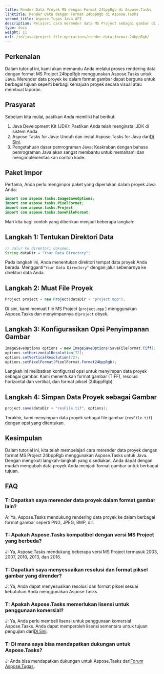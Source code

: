 ```yaml
---
title: Render Data Proyek MS dengan Format 24bppRgb di Aspose.Tasks
linktitle: Render Data dengan Format 24bppRgb di Aspose.Tasks
second_title: Aspose.Tugas Java API
description: Pelajari cara merender data MS Project sebagai gambar di Java menggunakan Aspose.Tasks. Ikuti tutorial langkah demi langkah kami untuk integrasi yang lancar.
type: docs
weight: 11
url: /id/java/project-file-operations/render-data-format-24bppRgb/
---
```

## Perkenalan
Dalam tutorial ini, kami akan memandu Anda melalui proses rendering data dengan format MS Project 24bppRgb menggunakan Aspose.Tasks untuk Java. Merender data proyek ke dalam format gambar dapat berguna untuk berbagai tujuan seperti berbagi kemajuan proyek secara visual atau membuat laporan.
## Prasyarat
Sebelum kita mulai, pastikan Anda memiliki hal berikut:
1. Java Development Kit (JDK): Pastikan Anda telah menginstal JDK di sistem Anda.
2.  Aspose.Tasks for Java: Unduh dan instal Aspose.Tasks for Java dari[Di Sini](https://releases.aspose.com/tasks/java/).
3. Pengetahuan dasar pemrograman Java: Keakraban dengan bahasa pemrograman Java akan sangat membantu untuk memahami dan mengimplementasikan contoh kode.

## Paket Impor
Pertama, Anda perlu mengimpor paket yang diperlukan dalam proyek Java Anda:
```java
import com.aspose.tasks.ImageSaveOptions;
import com.aspose.tasks.PixelFormat;
import com.aspose.tasks.Project;
import com.aspose.tasks.SaveFileFormat;
```

Mari kita bagi contoh yang diberikan menjadi beberapa langkah:
## Langkah 1: Tentukan Direktori Data
```java
// Jalur ke direktori dokumen.
String dataDir = "Your Data Directory";
```
Pada langkah ini, Anda menentukan direktori tempat data proyek Anda berada. Mengganti`"Your Data Directory"` dengan jalur sebenarnya ke direktori data Anda.
## Langkah 2: Muat File Proyek
```java
Project project = new Project(dataDir + "project.mpp");
```
Di sini, kami memuat file MS Project (`project.mpp` ) menggunakan Aspose.Tasks dan menyimpannya di`project` obyek.
## Langkah 3: Konfigurasikan Opsi Penyimpanan Gambar
```java
ImageSaveOptions options = new ImageSaveOptions(SaveFileFormat.Tiff);
options.setHorizontalResolution(72);
options.setVerticalResolution(72);
options.setPixelFormat(PixelFormat.Format24bppRgb);
```
Langkah ini melibatkan konfigurasi opsi untuk menyimpan data proyek sebagai gambar. Kami menentukan format gambar (TIFF), resolusi horizontal dan vertikal, dan format piksel (24bppRgb).
## Langkah 4: Simpan Data Proyek sebagai Gambar
```java
project.save(dataDir + "resFile.tif", options);
```
Terakhir, kami menyimpan data proyek sebagai file gambar (`resFile.tif`) dengan opsi yang ditentukan.

## Kesimpulan
Dalam tutorial ini, kita telah mempelajari cara merender data proyek dengan format MS Project 24bppRgb menggunakan Aspose.Tasks untuk Java. Dengan mengikuti langkah-langkah yang disediakan, Anda dapat dengan mudah mengubah data proyek Anda menjadi format gambar untuk berbagai tujuan.
## FAQ
### T: Dapatkah saya merender data proyek dalam format gambar lain?
A: Ya, Aspose.Tasks mendukung rendering data proyek ke dalam berbagai format gambar seperti PNG, JPEG, BMP, dll.
### T: Apakah Aspose.Tasks kompatibel dengan versi MS Project yang berbeda?
J: Ya, Aspose.Tasks mendukung beberapa versi MS Project termasuk 2003, 2007, 2010, 2013, dan 2016.
### T: Dapatkah saya menyesuaikan resolusi dan format piksel gambar yang dirender?
J: Ya, Anda dapat menyesuaikan resolusi dan format piksel sesuai kebutuhan Anda menggunakan Aspose.Tasks.
### T: Apakah Aspose.Tasks memerlukan lisensi untuk penggunaan komersial?
 J: Ya, Anda perlu membeli lisensi untuk penggunaan komersial Aspose.Tasks. Anda dapat memperoleh lisensi sementara untuk tujuan pengujian dari[Di Sini](https://purchase.aspose.com/temporary-license/).
### T: Di mana saya bisa mendapatkan dukungan untuk Aspose.Tasks?
 J: Anda bisa mendapatkan dukungan untuk Aspose.Tasks dari[Forum Aspose.Tugas](https://forum.aspose.com/c/tasks/15).